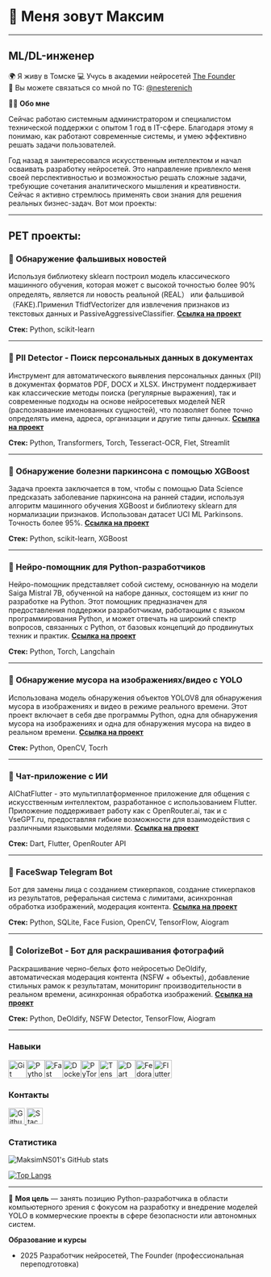 # 👋 Меня зовут Максим
______________________________
## ML/DL-инженер

🌍 Я живу в Томске 
💻 Учусь в академии нейросетей [The Founder](https://academy.the-founder.ru/)  
🔷 Вы можете связаться со мной по TG: [@nesterenich](https://t.me/nesterenich)

👨‍💻 **Обо мне**

Сейчас работаю системным администратором и специалистом технической поддержки с опытом 1 год в IT-сфере. Благодаря этому я понимаю, как работают современные системы, и умею эффективно решать задачи пользователей.

Год назад я заинтересовался искусственным интеллектом и начал осваивать разработку нейросетей. Это направление привлекло меня своей перспективностью и возможностью решать сложные задачи, требующие сочетания аналитического мышления и креативности. Сейчас я активно стремлюсь применять свои знания для решения реальных бизнес-задач. Вот мои проекты:

___
## PET проекты:
### 📌 Обнаружение фальшивых новостей
Используя библиотеку sklearn построил модель классического машинного обучения, которая может с высокой точностью более 90% определять, является ли новость реальной (REAL） или фальшивой（FAKE).Применил TfidfVectorizer для извлечения признаков из текстовых данных и PassiveAggressiveClassifier.
[**Ссылка на проект**](https://github.com/MaksimNS01/Fake-News-Detection)

**Стек:** Python, scikit-learn

____

### 📌 PII Detector - Поиск персональных данных в документах
Инструмент для автоматического выявления персональных данных (PII) в документах форматов PDF, DOCX и XLSX. Инструмент поддерживает как классические методы поиска (регулярные выражения), так и современные подходы на основе нейросетевых моделей NER (распознавание именованных сущностей), что позволяет более точно определять имена, адреса, организации и другие типы данных.
[**Ссылка на проект**](https://github.com/MaksimNS01/PII-Detector)

**Стек:** Python, Transformers, Torch, Tesseract-OCR, Flet, Streamlit 

____

### 📌 Обнаружение болезни паркинсона с помощью XGBoost
Задача проекта заключается в том, чтобы с помощью Data Science предсказать заболевание паркинсона на ранней стадии, используя алгоритм машинного обучения XGBoost и библиотеку sklearn для нормализации признаков. Использован датасет UCI ML Parkinsons. Точность более 95%.
[**Ссылка на проект**](https://github.com/MaksimNS01/Parkinson-s-Disease-wih-ML)

**Стек:** Python, scikit-learn, XGBoost

____

### 📌 Нейро-помощник для Python-разработчиков
Нейро-помощник представляет собой систему, основанную на модели Saiga Mistral 7B, обученной на наборе данных, состоящем из книг по разработке на Python. Этот помощник предназначен для предоставления поддержки разработчикам, работающим с языком программирования Python, и может отвечать на широкий спектр вопросов, связанных с Python, от базовых концепций до продвинутых техник и практик.
[**Ссылка на проект**](https://github.com/MaksimNS01/AI-Assistant-for-Python) 

**Стек:** Python, Torch, Langchain

____


### 📌 Обнаружение мусора на изображениях/видео с YOLO
Использована модель обнаружения объектов YOLOV8 для обнаружения мусора в изображениях и видео в режиме реального времени. Этот проект включает в себя две программы Python, одна для обнаружения мусора на изображениях и одна для обнаружения мусора на видео в реальном времени.
[**Ссылка на проект**](https://github.com/MaksimNS01/Image-video-garbage-detection-with-YOLO)

**Стек:** Python, OpenCV, Tocrh

____


### 📌 Чат-приложение с ИИ
AIChatFlutter - это мультиплатформенное приложение для общения с искусственным интеллектом, разработанное с использованием Flutter. Приложение поддерживает работу как с OpenRouter.ai, так и с VseGPT.ru, предоставляя гибкие возможности для взаимодействия с различными языковыми моделями.
[**Ссылка на проект**](https://github.com/MaksimNS01/AI-Chat-Flutter)

**Стек:** Dart, Flutter, OpenRouter API

____


### 📌 FaceSwap Telegram Bot
Бот для замены лица с созданием стикерпаков, создание стикерпаков из результатов, реферальная система с лимитами, асинхронная обработка изображений, модерация контента.
[**Ссылка на проект**](https://github.com/MaksimNS01/Telegram-Bot-Deepfake)

**Стек:** Python, SQLite, Face Fusion, OpenCV, TensorFlow, Aiogram

____


### 📌 ColorizeBot - Бот для раскрашивания фотографий
Раскрашивание черно-белых фото нейросетью DeOldify, автоматическая модерация контента (NSFW + объекты), добавление стильных рамок к результатам, мониторинг производительности в реальном времени, асинхронная обработка изображений.
[**Ссылка на проект**](https://github.com/MaksimNS01/Telegram-Bot-Colorizer)

**Стек:** Python, DeOldify, NSFW Detector, TensorFlow, Aiogram

_____

### Навыки

<p align="left">
<a href="https://git-scm.com/" target="_blank" rel="noreferrer"><img src="https://raw.githubusercontent.com/danielcranney/readme-generator/main/public/icons/skills/git-colored.svg" width="36" height="36" alt="Git" title="Git"/></a><a href="https://www.python.org/" target="_blank" rel="noreferrer"><img src="https://raw.githubusercontent.com/danielcranney/readme-generator/main/public/icons/skills/python-colored.svg" width="36" height="36" alt="Python" title="Python"/></a></a><a href="https://fastapi.tiangolo.com/" target="_blank" rel="noreferrer"><img src="https://raw.githubusercontent.com/danielcranney/readme-generator/main/public/icons/skills/fastapi-colored.svg" width="36" height="36" alt="Fast API" title="Fast API"/></a><a href="https://www.docker.com/" target="_blank" rel="noreferrer"><img src="https://raw.githubusercontent.com/danielcranney/readme-generator/main/public/icons/skills/docker-colored.svg" width="36" height="36" alt="Docker" title="Docker"/></a><a href="https://pytorch.org/" target="_blank" rel="noreferrer"><img src="https://raw.githubusercontent.com/danielcranney/readme-generator/main/public/icons/skills/pytorch-colored.svg" width="36" height="36" alt="PyTorch" title="PyTorch"/></a><a href="https://www.tensorflow.org/" target="_blank" rel="noreferrer"><img src="https://raw.githubusercontent.com/danielcranney/readme-generator/main/public/icons/skills/tensorflow-colored.svg" width="36" height="36" alt="TensorFlow" title="TensorFlow"/></a><a href="https://dart.dev/" target="_blank" rel="noreferrer"><img src="https://raw.githubusercontent.com/danielcranney/readme-generator/main/public/icons/skills/dart-colored.svg" alt="Dart" title="Dart" width="36" height="36" /></a><a href="https://fedoraproject.org/" target="_blank" rel="noreferrer"><img src="https://raw.githubusercontent.com/danielcranney/readme-generator/main/public/icons/skills/fedora-colored.svg" alt="Fedora" title="Fedora" width="36" height="36" /></a><a href="https://flutter.dev/" target="_blank" rel="noreferrer"><img src="https://raw.githubusercontent.com/danielcranney/readme-generator/main/public/icons/skills/flutter-colored.svg" alt="Flutter" title="Flutter" width="36" height="36" /></a>
</p>


### Контакты

<p align="left"> <a href="https://www.github.com/MaksimNS01" target="_blank" rel="noreferrer"> <picture> <source media="(prefers-color-scheme: dark)" srcset="https://raw.githubusercontent.com/danielcranney/readme-generator/main/public/icons/socials/github-dark.svg" /> <source media="(prefers-color-scheme: light)" srcset="https://raw.githubusercontent.com/danielcranney/readme-generator/main/public/icons/socials/github.svg" /> <img src="https://raw.githubusercontent.com/danielcranney/readme-generator/main/public/icons/socials/github.svg" width="32" height="32" alt="Github" title="Github" /> </picture> </a> <a href="https://www.stackoverflow.com/users/30921465/maxim-nesterenko" target="_blank" rel="noreferrer"> <picture> <source media="(prefers-color-scheme: dark)" srcset="https://raw.githubusercontent.com/danielcranney/readme-generator/main/public/icons/socials/stackoverflow-dark.svg" /> <source media="(prefers-color-scheme: light)" srcset="https://raw.githubusercontent.com/danielcranney/readme-generator/main/public/icons/socials/stackoverflow.svg" /> <img src="https://raw.githubusercontent.com/danielcranney/readme-generator/main/public/icons/socials/stackoverflow.svg" width="32" height="32" alt="Stack Overflow" title="Stack Overflow" /> </picture> </a></p>


### Статистика

![MaksimNS01's GitHub stats](https://github-readme-stats.vercel.app/api?username=MaksimNS01&theme=blue_navy&show_icons=true)

[![Top Langs](https://github-readme-stats.vercel.app/api/top-langs/?username=MaksimNS01&theme=blue_navy)](https://github.com/MaksimNS01/github-readme-stats)

_____

🎯 **Моя цель** — занять позицию Python-разработчика в области компьютерного зрения с фокусом на разработку и внедрение моделей YOLO в коммерческие проекты в сфере безопасности или автономных систем.


**Образование и курсы**
* 2025 Разработчик нейросетей, The Founder (профессиональная переподготовка)
